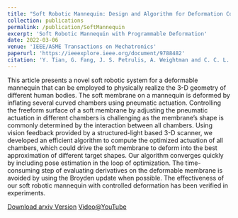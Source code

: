 ```yaml
---
title: "Soft Robotic Mannequin: Design and Algorithm for Deformation Control"
collection: publications
permalink: /publication/SoftMannequin
excerpt: 'Soft Robotic Mannequin with Programmable Deformation'
date: 2022-03-06
venue: 'IEEE/ASME Transactions on Mechatronics'
paperurl: 'https://ieeexplore.ieee.org/document/9788482'
citation: 'Y. Tian, G. Fang, J. S. Petrulis, A. Weightman and C. C. L. Wang, "Soft Robotic Mannequin: Design and Algorithm for Deformation Control," in IEEE/ASME Transactions on Mechatronics.'
---
```

This article presents a novel soft robotic system for a deformable mannequin that can be employed to physically realize the 3-D geometry of different human bodies. The soft membrane on a mannequin is deformed by inflating several curved chambers using pneumatic actuation. Controlling the freeform surface of a soft membrane by adjusting the pneumatic actuation in different chambers is challenging as the membrane’s shape is commonly determined by the interaction between all chambers. 
Using vision feedback provided by a structured-light based 3-D scanner, we developed an efficient algorithm to compute the optimized actuation of all chambers, which could drive the soft membrane to deform into the best approximation of different target shapes. Our algorithm converges quickly by including pose estimation in the loop of optimization. The time-consuming step of evaluating derivatives on the deformable membrane is avoided by using the Broyden update when possible. 
The effectiveness of our soft robotic mannequin with controlled deformation has been verified in experiments.

[Download arxiv Version](https://arxiv.org/pdf/2205.05166.pdf)
[Video@YouTube](https://www.youtube.com/watch?v=5m2dzgiHc_8&t=104s)
